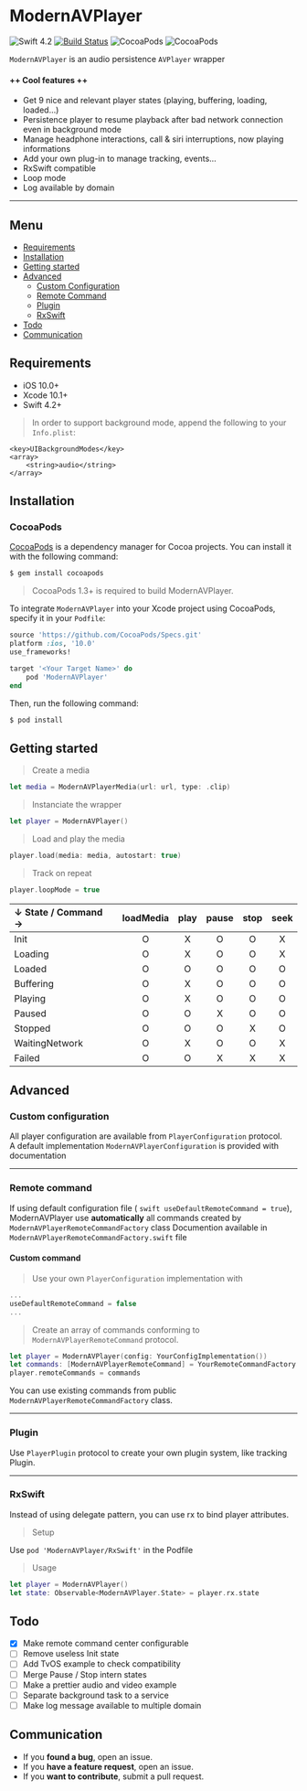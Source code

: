 # ModernAVPlayer
![Swift 4.2](https://img.shields.io/badge/Swift-4.2-orange.svg)
[![Build Status](https://travis-ci.org/noreasonprojects/ModernAVPlayer.svg?branch=develop)](https://travis-ci.com/noreasonprojects/ModernAVPlayer)
![CocoaPods](https://img.shields.io/cocoapods/v/ModernAVPlayer.svg)
![CocoaPods](https://img.shields.io/cocoapods/l/ModernAVPlayer.svg)

``ModernAVPlayer`` is an audio persistence ``AVPlayer`` wrapper

#### ++ Cool features ++
- Get 9 nice and relevant player states (playing, buffering, loading, loaded...)
- Persistence player to resume playback after bad network connection even in background mode
- Manage headphone interactions, call & siri interruptions, now playing informations
- Add your own plug-in to manage tracking, events...
- RxSwift compatible
- Loop mode
- Log available by domain
***

## Menu
- [Requirements](#requirements)
- [Installation](#installation)
- [Getting started](#getting-started)
- [Advanced](#advanced)
    - [Custom Configuration](#custom-configuration)
    - [Remote Command](#remote-command)
    - [Plugin](#plugin)
    - [RxSwift](#rxswift)
- [Todo](#todo)
- [Communication](#communication)

## Requirements

- iOS 10.0+
- Xcode 10.1+
- Swift 4.2+

> In order to support background mode, append the following to your ``Info.plist``:
```
<key>UIBackgroundModes</key>
<array>
    <string>audio</string>
</array>
```

## Installation

### CocoaPods

[CocoaPods](http://cocoapods.org) is a dependency manager for Cocoa projects. You can install it with the following command:

```bash
$ gem install cocoapods
```

> CocoaPods 1.3+ is required to build ModernAVPlayer.

To integrate ``ModernAVPlayer`` into your Xcode project using CocoaPods, specify it in your `Podfile`:

```ruby
source 'https://github.com/CocoaPods/Specs.git'
platform :ios, '10.0'
use_frameworks!

target '<Your Target Name>' do
    pod 'ModernAVPlayer'
end
```

Then, run the following command:

```bash
$ pod install
```

## Getting started

> Create a media
```swift
let media = ModernAVPlayerMedia(url: url, type: .clip)
```
> Instanciate the wrapper
```swift
let player = ModernAVPlayer()
```
> Load and play the media
```swift
player.load(media: media, autostart: true)
```
> Track on repeat
```swift
player.loopMode = true
```

| ↓ State / Command → | loadMedia | play | pause | stop | seek |
|:---------|:---------:|:--------:|:--------:|:--------:|:--------:|
| Init  | O | X | O | O | X
| Loading  | O | X | O | O | X
| Loaded  | O | O | O | O | O
| Buffering  | O | X | O | O | O
| Playing  | O | X | O | O | O
| Paused  | O | O | X | O | O
| Stopped  | O | O | O | X | O
| WaitingNetwork  | O | X | O | O | X
| Failed  | O | O | X | X | X

## Advanced 

### Custom configuration

All player configuration are available from `PlayerConfiguration` protocol.  
A default implementation `ModernAVPlayerConfiguration` is provided with documentation

---

### Remote command

If using default configuration file ( `swift useDefaultRemoteCommand = true`), ModernAVPlayer use **automatically** all commands created by `ModernAVPlayerRemoteCommandFactory` class
Documention available in  `ModernAVPlayerRemoteCommandFactory.swift` file

#### Custom command

> Use your own `PlayerConfiguration` implementation with 
```swift
...
useDefaultRemoteCommand = false
...
```

> Create an array of  commands conforming to  `ModernAVPlayerRemoteCommand` protocol. 
```swift
let player = ModernAVPlayer(config: YourConfigImplementation())
let commands: [ModernAVPlayerRemoteCommand] = YourRemoteCommandFactory.commands
player.remoteCommands = commands
```

You can use existing commands from public `ModernAVPlayerRemoteCommandFactory` class.

---

### Plugin

Use `PlayerPlugin` protocol to create your own plugin system, like tracking Plugin.

---

### RxSwift

Instead of using delegate pattern, you can use rx to bind player attributes.

> Setup

Use `pod 'ModernAVPlayer/RxSwift'` in the Podfile

> Usage
```swift
let player = ModernAVPlayer()
let state: Observable<ModernAVPlayer.State> = player.rx.state
```

## Todo
- [x] Make remote command center configurable
- [ ] Remove useless Init state
- [ ] Add TvOS example to check compatibility
- [ ] Merge  Pause / Stop intern states
- [ ] Make a prettier audio and video example
- [ ] Separate background task to a service
- [ ] Make log message available to multiple domain

## Communication

- If you **found a bug**, open an issue.
- If you **have a feature request**, open an issue.
- If you **want to contribute**, submit a pull request.
